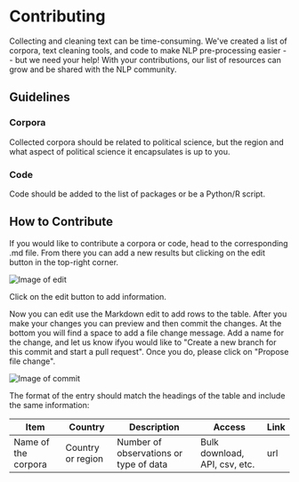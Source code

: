 # Contributing

Collecting and cleaning text can be time-consuming. We've created a list of corpora, text cleaning tools, and code to make NLP pre-processing easier -- but we need your help! With your contributions, our list of resources can grow and be shared with the NLP community. 

## Guidelines

### Corpora   
Collected corpora should be related to political science, but the region and what aspect of political science it encapsulates is up to you.

### Code   
Code should be added to the list of packages or be a Python/R script.

## How to Contribute

If you would like to contribute a corpora or code, head to the corresponding .md file. From there you can add a new results but clicking on the edit button in the top-right corner.

![Image of edit](https://github.com/sagepublishing/text_cleaning/blob/master/projects/make%20changes.png)

Click on the edit button to add information.


Now you can edit use the Markdown edit to add rows to the table. After you make your changes you can preview and then commit the changes. At the bottom you will find a space to add a file change message. Add a name for the change, and let us know ifyou would like to "Create a new branch for this commit and start a pull request". Once you do, please click on "Propose file change".

![Image of commit](https://github.com/sagepublishing/text_cleaning/blob/master/projects/Screen%20Shot%202020-06-10%20at%208.26.06%20AM.png)

The format of the entry should match the headings of the table and include the same information:

| Item | Country | Description | Access | Link |
|------|---------|-------------|--------|------|
|Name of the corpora|Country or region|Number of observations or type of data |Bulk download, API, csv, etc.|url|
